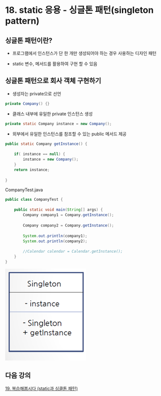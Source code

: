 # 18. static 응용 - 싱글톤 패턴(singleton pattern)

## 싱글톤 패턴이란?

- 프로그램에서 인스턴스가 단 한 개만 생성되어야 하는 경우 사용하는 디자인 패턴

- static 변수, 메서드를 활용하여 구현 할 수 있음 

## 싱글톤 패턴으로 회사 객체 구현하기

- 생성자는 private으로 선언
```java
private Company() {}
```

- 클래스 내부에 유일한 private 인스턴스 생성

```java
private static Company instance = new Company();
```

- 외부에서 유일한 인스턴스를 참조할 수 있는 public 메서드 제공
```java
public static Company getInstance() {
		
	if( instance == null) {
		instance = new Company();
	}
	return instance;
		
}
```
CompanyTest.java
```java
public class CompanyTest {

	public static void main(String[] args) {
		Company company1 = Company.getInstance();
		
		Company company2 = Company.getInstance();
		
		System.out.println(company1);
		System.out.println(company2);
		
		//Calendar calendar = Calendar.getInstance();
	}
}
```

![singleton](../../../../img/singleton.png)

## 다음 강의
[19. 복습해봅시다 (static과 싱클톤 패턴)](../19.%20%EB%B3%B5%EC%8A%B5%ED%95%B4%EB%B4%85%EC%8B%9C%EB%8B%A4%20(static%EA%B3%BC%20%EC%8B%B1%EA%B8%80%ED%86%A4%20%ED%8C%A8%ED%84%B4)/)
